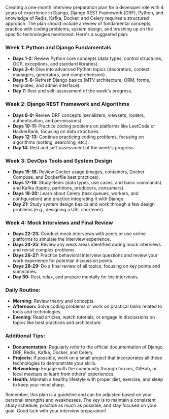 Creating a one-month interview preparation plan for a developer role with 4 years of experience in Django, Django REST Framework (DRF), Python, and knowledge of Redis, Kafka, Docker, and Celery requires a structured approach. The plan should include a review of fundamental concepts, practice with coding problems, system design, and brushing up on the specific technologies mentioned. Here's a suggested plan:

### Week 1: Python and Django Fundamentals
- **Days 1-2:** Review Python core concepts (data types, control structures, OOP, exceptions, and standard libraries).
- **Days 3-4:** Dive into advanced Python topics (decorators, context managers, generators, and comprehension).
- **Days 5-6:** Refresh Django basics (MTV architecture, ORM, forms, templates, and admin interface).
- **Day 7:** Rest and self-assessment of the week's progress.

### Week 2: Django REST Framework and Algorithms
- **Days 8-9:** Review DRF concepts (serializers, viewsets, routers, authentication, and permissions).
- **Days 10-11:** Practice coding problems on platforms like LeetCode or HackerRank, focusing on data structures.
- **Days 12-13:** Continue practicing coding problems, focusing on algorithms (sorting, searching, etc.).
- **Day 14:** Rest and self-assessment of the week's progress.

### Week 3: DevOps Tools and System Design
- **Days 15-16:** Review Docker usage (images, containers, Docker Compose, and Dockerfile best practices).
- **Days 17-18:** Study Redis (data types, use cases, and basic commands) and Kafka (topics, partitions, producers, consumers).
- **Days 19-20:** Learn about Celery (task queues, workers, and configuration) and practice integrating it with Django.
- **Day 21:** Study system design basics and work through a few design problems (e.g., designing a URL shortener).

### Week 4: Mock Interviews and Final Review
- **Days 22-23:** Conduct mock interviews with peers or use online platforms to simulate the interview experience.
- **Days 24-25:** Review any weak areas identified during mock interviews and revisit complex problems.
- **Days 26-27:** Practice behavioral interview questions and review your work experience for potential discussion points.
- **Days 28-29:** Do a final review of all topics, focusing on key points and summaries.
- **Day 30:** Rest, relax, and prepare mentally for the interviews.

### Daily Routine:
- **Morning:** Review theory and concepts.
- **Afternoon:** Solve coding problems or work on practical tasks related to tools and technologies.
- **Evening:** Read articles, watch tutorials, or engage in discussions on topics like best practices and architecture.

### Additional Tips:
- **Documentation:** Regularly refer to the official documentation of Django, DRF, Redis, Kafka, Docker, and Celery.
- **Projects:** If possible, work on a small project that incorporates all these technologies to demonstrate your skills.
- **Networking:** Engage with the community through forums, GitHub, or local meetups to learn from others' experiences.
- **Health:** Maintain a healthy lifestyle with proper diet, exercise, and sleep to keep your mind sharp.

Remember, this plan is a guideline and can be adjusted based on your personal strengths and weaknesses. The key is to maintain a consistent study schedule, practice as much as possible, and stay focused on your goal. Good luck with your interview preparation!